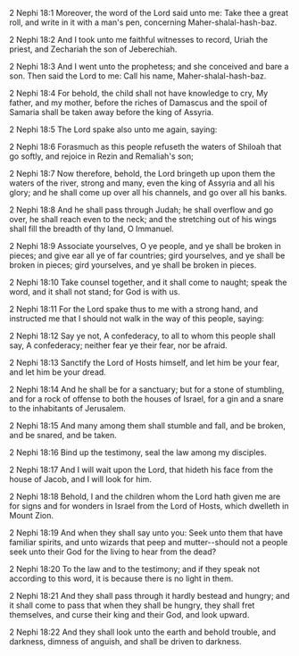 2 Nephi 18:1 Moreover, the word of the Lord said unto me: Take thee a
great roll, and write in it with a man's pen, concerning
Maher-shalal-hash-baz.

2 Nephi 18:2 And I took unto me faithful witnesses to record, Uriah the
priest, and Zechariah the son of Jeberechiah.

2 Nephi 18:3 And I went unto the prophetess; and she conceived and bare
a son. Then said the Lord to me: Call his name, Maher-shalal-hash-baz.

2 Nephi 18:4 For behold, the child shall not have knowledge to cry, My
father, and my mother, before the riches of Damascus and the spoil of
Samaria shall be taken away before the king of Assyria.

2 Nephi 18:5 The Lord spake also unto me again, saying:

2 Nephi 18:6 Forasmuch as this people refuseth the waters of Shiloah
that go softly, and rejoice in Rezin and Remaliah's son;

2 Nephi 18:7 Now therefore, behold, the Lord bringeth up upon them the
waters of the river, strong and many, even the king of Assyria and all
his glory; and he shall come up over all his channels, and go over all
his banks.

2 Nephi 18:8 And he shall pass through Judah; he shall overflow and go
over, he shall reach even to the neck; and the stretching out of his
wings shall fill the breadth of thy land, O Immanuel.

2 Nephi 18:9 Associate yourselves, O ye people, and ye shall be broken
in pieces; and give ear all ye of far countries; gird yourselves, and ye
shall be broken in pieces; gird yourselves, and ye shall be broken in
pieces.

2 Nephi 18:10 Take counsel together, and it shall come to naught; speak
the word, and it shall not stand; for God is with us.

2 Nephi 18:11 For the Lord spake thus to me with a strong hand, and
instructed me that I should not walk in the way of this people, saying:

2 Nephi 18:12 Say ye not, A confederacy, to all to whom this people
shall say, A confederacy; neither fear ye their fear, nor be afraid.

2 Nephi 18:13 Sanctify the Lord of Hosts himself, and let him be your
fear, and let him be your dread.

2 Nephi 18:14 And he shall be for a sanctuary; but for a stone of
stumbling, and for a rock of offense to both the houses of Israel, for a
gin and a snare to the inhabitants of Jerusalem.

2 Nephi 18:15 And many among them shall stumble and fall, and be broken,
and be snared, and be taken.

2 Nephi 18:16 Bind up the testimony, seal the law among my disciples.

2 Nephi 18:17 And I will wait upon the Lord, that hideth his face from
the house of Jacob, and I will look for him.

2 Nephi 18:18 Behold, I and the children whom the Lord hath given me are
for signs and for wonders in Israel from the Lord of Hosts, which
dwelleth in Mount Zion.

2 Nephi 18:19 And when they shall say unto you: Seek unto them that have
familiar spirits, and unto wizards that peep and mutter--should not a
people seek unto their God for the living to hear from the dead?

2 Nephi 18:20 To the law and to the testimony; and if they speak not
according to this word, it is because there is no light in them.

2 Nephi 18:21 And they shall pass through it hardly bestead and hungry;
and it shall come to pass that when they shall be hungry, they shall
fret themselves, and curse their king and their God, and look upward.

2 Nephi 18:22 And they shall look unto the earth and behold trouble, and
darkness, dimness of anguish, and shall be driven to darkness.
